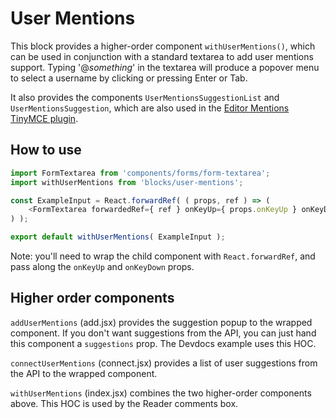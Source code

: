# User Mentions

This block provides a higher-order component `withUserMentions()`, which can be used in conjunction with a standard textarea to add user mentions support. Typing '@_something_' in the textarea will produce a popover menu to select a username by clicking or pressing Enter or Tab.

It also provides the components `UserMentionsSuggestionList` and `UserMentionsSuggestion`, which are also used in the
[Editor Mentions TinyMCE plugin](https://github.com/Automattic/wp-calypso/tree/HEAD/client/components/tinymce/plugins/mentions).

## How to use

```js
import FormTextarea from 'components/forms/form-textarea';
import withUserMentions from 'blocks/user-mentions';

const ExampleInput = React.forwardRef( ( props, ref ) => (
	<FormTextarea forwardedRef={ ref } onKeyUp={ props.onKeyUp } onKeyDown={ props.onKeyDown } />
) );

export default withUserMentions( ExampleInput );
```

Note: you'll need to wrap the child component with `React.forwardRef`, and pass along the `onKeyUp` and `onKeyDown` props.

## Higher order components

`addUserMentions` (add.jsx) provides the suggestion popup to the wrapped component. If you don't want suggestions from the API, you can just hand this component a `suggestions` prop. The Devdocs example uses this HOC.

`connectUserMentions` (connect.jsx) provides a list of user suggestions from the API to the wrapped component.

`withUserMentions` (index.jsx) combines the two higher-order components above. This HOC is used by the Reader comments box.
